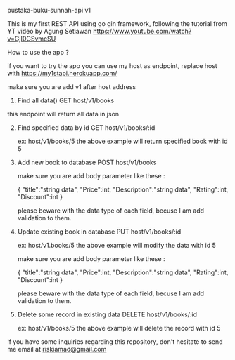 pustaka-buku-sunnah-api v1

This is my first REST API using go gin framework, following the tutorial from YT video by Agung Setiawan https://www.youtube.com/watch?v=GjI0GSvmcSU

How to use the app ?

if you want to try the app you can use my host as endpoint, replace host with https://my1stapi.herokuapp.com/

make sure you are add v1 after host address
1. Find all data()
  GET host/v1/books
  
  this endpoint will return all data in json

2. Find specified data by id
   GET host/v1/books/:id
   
   ex: host/v1/books/5
   the above example will return specified book with id 5
 
3. Add new book to database
    POST host/v1/books
    
    make sure you are add body parameter like these :
    
    {
      "title":"string data",
      "Price":int,
      "Description":"string data",
      "Rating":int,
      "Discount":int
    }
    
    please beware with the data type of each field, becuse I am add validation to them.

4. Update existing book in database
    PUT host/v1/books/:id
    
    ex: host/v1.books/5
    the above example will modify the data with id 5
    
    make sure you are add body parameter like these :
    
    {
      "title":"string data",
      "Price":int,
      "Description":"string data",
      "Rating":int,
      "Discount":int
    }
    
    please beware with the data type of each field, becuse I am add validation to them.

5. Delete some record in existing data
    DELETE host/v1/books/:id
    
    ex: host/v1/books/5
    the above example will delete the record with id 5

if you have some inquiries regarding this repository, don't hesitate to send me email at riskiamad@gmail.com

